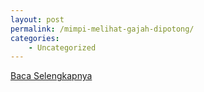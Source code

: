 ```yaml
---
layout: post
permalink: /mimpi-melihat-gajah-dipotong/
categories:
    - Uncategorized
---
```


[Baca Selengkapnya](/03)